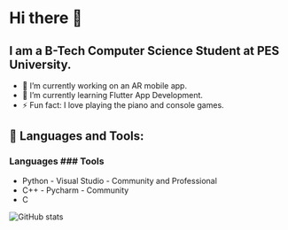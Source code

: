 # Hi there 👋

## I am a B-Tech Computer Science Student at PES University.

- 🔭 I’m currently working on an AR mobile app.
- 🌱 I’m currently learning Flutter App Development.
- ⚡ Fun fact: I love playing the piano and console games.

## 🧰 Languages and Tools:
### Languages      ### Tools
- Python           - Visual Studio - Community and Professional
- C++              - Pycharm - Community
- C

![GitHub stats](https://github-readme-stats.vercel.app/api?username=Manab784&show_icons=true&theme=tokyonight)
